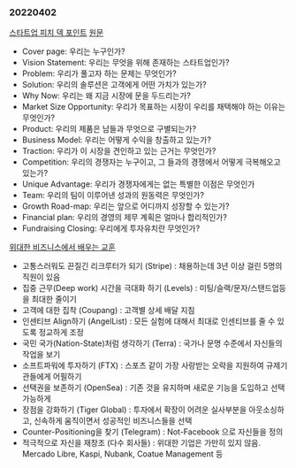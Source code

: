 ### 20220402

[스타트업 피치 덱 포인트](https://news.hada.io/topic?id=6242&utm_source=slack&utm_medium=bot&utm_campaign=T029KCR8S3S)
[원문](https://brunch.co.kr/@eugenekimpsah/14)

- Cover page: 우리는 누구인가?
- Vision Statement: 우리는 무엇을 위해 존재하는 스타트업인가?
- Problem: 우리가 풀고자 하는 문제는 무엇인가?
- Solution: 우리의 솔루션은 고객에게 어떤 가치가 있는가?
- Why Now: 우리는 왜 지금 시장에 문을 두드리는가?
- Market Size Opportunity: 우리가 목표하는 시장이 우리를 채택해야 하는 이유는 무엇인가?
- Product: 우리의 제품은 남들과 무엇으로 구별되는가?
- Business Model: 우리는 어떻게 수익을 창출하고 있는가?
- Traction: 우리가 이 시장을 견인하고 있는 근거는 무엇인가?
- Competition: 우리의 경쟁자는 누구이고, 그 들과의 경쟁에서 어떻게 극복해오고 있는가?
- Unique Advantage: 우리가 경쟁자에게는 없는 특별한 이점은 무엇인가
- Team: 우리의 팀이 이루어낸 성과의 원동력은 무엇인가?
- Growth Road-map: 우리는 앞으로 어디까지 성장할 수 있는가?
- Financial plan: 우리의 경영의 제무 계획은 얼마나 합리적인가?
- Fundraising Closing: 우리에게 투자유치란 무엇인가?

[위대한 비즈니스에서 배우는 교훈](https://news.hada.io/topic?id=6247&utm_source=slack&utm_medium=bot&utm_campaign=T029KCR8S3S)

- 고통스러워도 끈질긴 리크루터가 되기 (Stripe) : 채용하는데 3년 이상 걸린 5명의 직원이 있음
- 집중 근무(Deep work) 시간을 극대화 하기 (Levels) : 미팅/슬랙/문자/스탠드업등을 최대한 줄이기
- 고객에 대한 집착 (Coupang) : 고객별 상세 배달 지침
- 인센티브 Align하기 (AngelList) : 모든 실험에 대해서 최대로 인센티브를 줄 수 있도록 정교하게 조정
- 국민 국가(Nation-State)처럼 생각하기 (Terra) : 국가나 문명 수준에서 자신들의 작업을 보기
- 소프트파워에 투자하기 (FTX) : 스포츠 같이 가장 사랑받는 오락을 지원하여 규제기관들에게 어필하기
- 선택권을 보존하기 (OpenSea) : 기존 것을 유지하며 새로운 기능을 도입하고 선택가능하게
- 장점을 강화하기 (Tiger Global) : 투자에서 확장이 어려운 실사부분을 아웃소싱하고, 신속하게 움직이면서 성공적인 비즈니스들을 선택
- Counter-Positioning을 찾기 (Telegram) : Not-Facebook 으로 자신들을 정의
- 적극적으로 자신을 재창조 (다수 회사들) : 위대한 기업은 가만히 있지 않음. Mercado Libre, Kaspi, Nubank, Coatue Management 등
